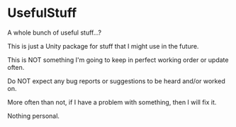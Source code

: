 # UsefulStuff
A whole bunch of useful stuff...?

This is just a Unity package for stuff that I might use in the future. 

This is NOT something I'm going to keep in perfect working order or update often.

Do NOT expect any bug reports or suggestions to be heard and/or worked on.

More often than not, if I have a problem with something, then I will fix it.

Nothing personal.
